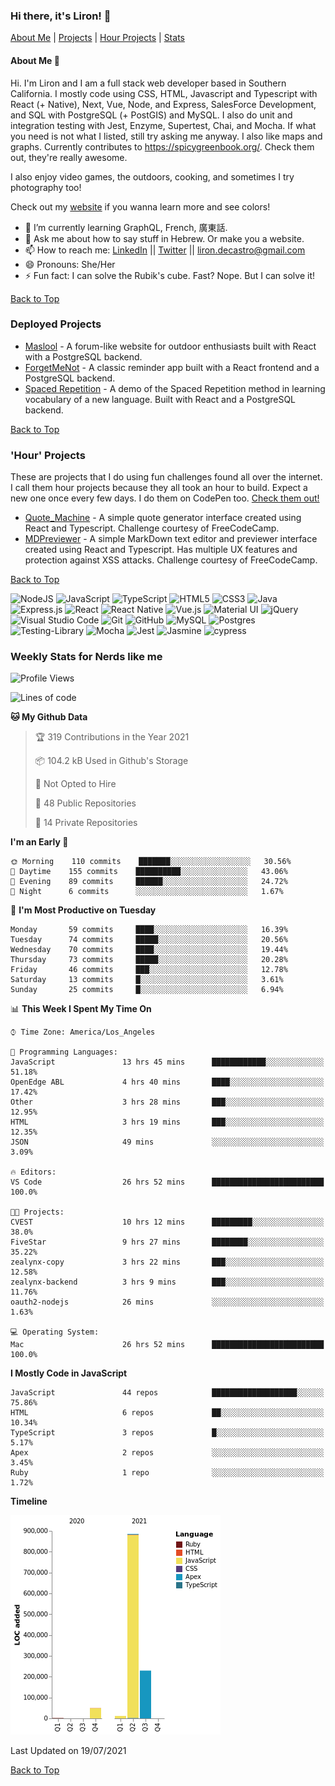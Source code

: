 ### Hi there, it's Liron! 👋
[About Me](#about) | [Projects](#projects) | [Hour Projects](#hourlies) | [Stats](#stats)

#### About Me 👧 <a name="about"></a>


Hi. I'm Liron and I am a full stack web developer based in Southern California. I mostly code using CSS, HTML, Javascript and Typescript with React (+ Native), Next, Vue, Node, and Express, SalesForce Development, and SQL with PostgreSQL (+ PostGIS) and MySQL. I also do unit and integration testing with Jest, Enzyme, Supertest, Chai, and Mocha. If what you need is not what I listed, still try asking me anyway. I also like maps and graphs. Currently contributes to https://spicygreenbook.org/. Check them out, they're really awesome.

I also enjoy video games, the outdoors, cooking, and sometimes I try photography too!

Check out my [website](https://www.lirondc.com) if you wanna learn more and see colors! 


- 🌱 I’m currently learning GraphQL, French, 廣東話.
- 💬 Ask me about how to say stuff in Hebrew. Or make you a website.
- 📫 How to reach me: [LinkedIn](https://www.linkedin.com/in/liron-de-castro/) || [Twitter](https://twitter.com/lirondecastro) || [liron.decastro@gmail.com](mailto:liron.decastro@gmail.com) 
- 😄 Pronouns: She/Her
- ⚡ Fun fact: I can solve the Rubik's cube. Fast? Nope. But I can solve it! 

[Back to Top](#about)

### Deployed Projects <a name="projects"></a>

- [Maslool](https://maslool.lirondc.com) - A forum-like website for outdoor enthusiasts built with React with a PostgreSQL backend. 
- [ForgetMeNot](https://forgetmenot.lirondc.com) - A classic reminder app built with a React frontend and a PostgreSQL backend.
- [Spaced Repetition](https://spacedrep.lirondc.com) - A demo of the Spaced Repetition method in learning vocabulary of a new language. Built with React and a PostgreSQL backend.

[Back to Top](#about)

### 'Hour' Projects <a name="hourlies"></a>
These are projects that I do using fun challenges found all over the internet. I call them hour projects because they all took an hour to build. Expect a new one once every few days. I do them on CodePen too. [Check them out!](https://codepen.io/lirondco)

- [Quote_Machine](https://quote-machine.lirondc.com/) - A simple quote generator interface created using React and Typescript. Challenge courtesy of FreeCodeCamp.
- [MDPreviewer](https://mdpreviewer.lirondc.com/) - A simple MarkDown text editor and previewer interface created using React and Typescript. Has multiple UX features and protection against XSS attacks. Challenge courtesy of FreeCodeCamp.

[Back to Top](#about)

<img alt="NodeJS" src="https://img.shields.io/badge/node.js-%2343853D.svg?style=for-the-badge&logo=node-dot-js&logoColor=white"/> <img alt="JavaScript" src="https://img.shields.io/badge/javascript-%23323330.svg?style=for-the-badge&logo=javascript&logoColor=%23F7DF1E"/> <img alt="TypeScript" src="https://img.shields.io/badge/typescript-%23007ACC.svg?style=for-the-badge&logo=typescript&logoColor=white"/> <img alt="HTML5" src="https://img.shields.io/badge/html5-%23E34F26.svg?style=for-the-badge&logo=html5&logoColor=white"/> <img alt="CSS3" src="https://img.shields.io/badge/css3-%231572B6.svg?style=for-the-badge&logo=css3&logoColor=white"/> <img alt="Java" src="https://img.shields.io/badge/java-%23ED8B00.svg?style=for-the-badge&logo=java&logoColor=white"/> <img alt="Express.js" src="https://img.shields.io/badge/express.js-%23404d59.svg?style=for-the-badge&logo=express&logoColor=%2361DAFB"/> <img alt="React" src="https://img.shields.io/badge/react-%2320232a.svg?style=for-the-badge&logo=react&logoColor=%2361DAFB"/> <img alt="React Native" src="https://img.shields.io/badge/react_native-%2320232a.svg?style=for-the-badge&logo=react&logoColor=%2361DAFB"/> <img alt="Vue.js" src="https://img.shields.io/badge/vuejs-%2335495e.svg?style=for-the-badge&logo=vue-dot-js&logoColor=%234FC08D"/> <img alt="Material UI" src="https://img.shields.io/badge/materialui-%230081CB.svg?style=for-the-badge&logo=material-ui&logoColor=white"/> <img alt="jQuery" src="https://img.shields.io/badge/jquery-%230769AD.svg?style=for-the-badge&logo=jquery&logoColor=white"/> <img alt="Visual Studio Code" src="https://img.shields.io/badge/VisualStudioCode-0078d7.svg?style=for-the-badge&logo=visual-studio-code&logoColor=white"/> <img alt="Git" src="https://img.shields.io/badge/git-%23F05033.svg?style=for-the-badge&logo=git&logoColor=white"/> <img alt="GitHub" src="https://img.shields.io/badge/github-%23121011.svg?style=for-the-badge&logo=github&logoColor=white"/> <img alt="MySQL" src="https://img.shields.io/badge/mysql-%2300f.svg?style=for-the-badge&logo=mysql&logoColor=white"/> <img alt="Postgres" src ="https://img.shields.io/badge/postgres-%23316192.svg?style=for-the-badge&logo=postgresql&logoColor=white"/> <img alt="Testing-Library" src="https://img.shields.io/badge/-TestingLibrary-%23E33332?style=for-the-badge&logo=testing-library&logoColor=white"/> <img alt="Mocha" src="https://img.shields.io/badge/-mocha-%238D6748?style=for-the-badge&logo=mocha&logoColor=white"/> <img alt="Jest" src="https://img.shields.io/badge/-jest-%23C21325?style=for-the-badge&logo=jest&logoColor=white"/> <img alt="Jasmine" src="https://img.shields.io/badge/-Jasmine-%238A4182?style=for-the-badge&logo=Jasmine&logoColor=white"/> <img src="https://img.shields.io/badge/-cypress-%23E5E5E5?style=for-the-badge&logo=cypress&logoColor=058a5e" alt="cypress">


### Weekly Stats for Nerds like me <a name="stats"></a>

<!--START_SECTION:waka-->
![Profile Views](http://img.shields.io/badge/Profile%20Views-0-blue)

![Lines of code](https://img.shields.io/badge/From%20Hello%20World%20I%27ve%20Written-1.2%20million%20lines%20of%20code-blue)

**🐱 My Github Data** 

> 🏆 319 Contributions in the Year 2021
 > 
> 📦 104.2 kB Used in Github's Storage 
 > 
> 🚫 Not Opted to Hire
 > 
> 📜 48 Public Repositories 
 > 
> 🔑 14 Private Repositories  
 > 
**I'm an Early 🐤** 

```text
🌞 Morning    110 commits    ███████░░░░░░░░░░░░░░░░░░   30.56% 
🌆 Daytime    155 commits    ██████████░░░░░░░░░░░░░░░   43.06% 
🌃 Evening    89 commits     ██████░░░░░░░░░░░░░░░░░░░   24.72% 
🌙 Night      6 commits      ░░░░░░░░░░░░░░░░░░░░░░░░░   1.67%

```
📅 **I'm Most Productive on Tuesday** 

```text
Monday       59 commits     ████░░░░░░░░░░░░░░░░░░░░░   16.39% 
Tuesday      74 commits     █████░░░░░░░░░░░░░░░░░░░░   20.56% 
Wednesday    70 commits     ████░░░░░░░░░░░░░░░░░░░░░   19.44% 
Thursday     73 commits     █████░░░░░░░░░░░░░░░░░░░░   20.28% 
Friday       46 commits     ███░░░░░░░░░░░░░░░░░░░░░░   12.78% 
Saturday     13 commits     █░░░░░░░░░░░░░░░░░░░░░░░░   3.61% 
Sunday       25 commits     █░░░░░░░░░░░░░░░░░░░░░░░░   6.94%

```


📊 **This Week I Spent My Time On** 

```text
⌚︎ Time Zone: America/Los_Angeles

💬 Programming Languages: 
JavaScript               13 hrs 45 mins      ████████████░░░░░░░░░░░░░   51.18% 
OpenEdge ABL             4 hrs 40 mins       ████░░░░░░░░░░░░░░░░░░░░░   17.42% 
Other                    3 hrs 28 mins       ███░░░░░░░░░░░░░░░░░░░░░░   12.95% 
HTML                     3 hrs 19 mins       ███░░░░░░░░░░░░░░░░░░░░░░   12.35% 
JSON                     49 mins             ░░░░░░░░░░░░░░░░░░░░░░░░░   3.09%

🔥 Editors: 
VS Code                  26 hrs 52 mins      █████████████████████████   100.0%

🐱‍💻 Projects: 
CVEST                    10 hrs 12 mins      █████████░░░░░░░░░░░░░░░░   38.0% 
FiveStar                 9 hrs 27 mins       ████████░░░░░░░░░░░░░░░░░   35.22% 
zealynx-copy             3 hrs 22 mins       ███░░░░░░░░░░░░░░░░░░░░░░   12.58% 
zealynx-backend          3 hrs 9 mins        ███░░░░░░░░░░░░░░░░░░░░░░   11.76% 
oauth2-nodejs            26 mins             ░░░░░░░░░░░░░░░░░░░░░░░░░   1.63%

💻 Operating System: 
Mac                      26 hrs 52 mins      █████████████████████████   100.0%

```

**I Mostly Code in JavaScript** 

```text
JavaScript               44 repos            ███████████████████░░░░░░   75.86% 
HTML                     6 repos             ██░░░░░░░░░░░░░░░░░░░░░░░   10.34% 
TypeScript               3 repos             █░░░░░░░░░░░░░░░░░░░░░░░░   5.17% 
Apex                     2 repos             ░░░░░░░░░░░░░░░░░░░░░░░░░   3.45% 
Ruby                     1 repo              ░░░░░░░░░░░░░░░░░░░░░░░░░   1.72%

```


**Timeline**

![Chart not found](https://raw.githubusercontent.com/lirondco/lirondco/main/charts/bar_graph.png) 


 Last Updated on 19/07/2021
<!--END_SECTION:waka-->

[Back to Top](#about)
